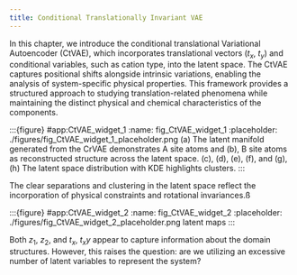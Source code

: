 ```yaml
---
title: Conditional Translationally Invariant VAE
---
```




In this chapter, we introduce the conditional translational Variational Autoencoder (CtVAE), which incorporates translational vectors ($t_x$, $t_y$) and conditional variables, such as cation type, into the latent space. The CtVAE captures positional shifts alongside intrinsic variations, enabling the analysis of system-specific physical properties. This framework provides a structured approach to studying translation-related phenomena while maintaining the distinct physical and chemical characteristics of the components.

:::{figure} #app:CtVAE_widget_1
:name: fig_CtVAE_widget_1
:placeholder: ./figures/fig_CtVAE_widget_1_placeholder.png
(a) The latent manifold generated from the CrVAE demonstrates A site atoms and (b), B site atoms as reconstructed structure across the latent space. (c), (d), (e), (f), and (g), (h) The latent space distribution with KDE highlights clusters.
:::

The clear separations and clustering in the latent space reflect the incorporation of physical constraints and rotational invariances.ß


:::{figure} #app:CtVAE_widget_2
:name: fig_CtVAE_widget_2
:placeholder: ./figures/fig_CtVAE_widget_2_placeholder.png
latent maps
:::

Both $z_1$, $z_2$, and $t_x$, $t_xy$ appear to capture information about the domain structures. However, this raises the question: are we utilizing an excessive number of latent variables to represent the system?
